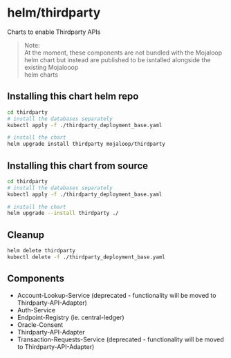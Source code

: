 # helm/thirdparty

Charts to enable Thirdparty APIs


> Note:  
> At the moment, these components are not bundled with the Mojaloop helm chart
> but instead are published to be isntalled alongside the existing Mojalooop  
> helm charts

## Installing this chart helm repo

```bash
cd thirdparty
# install the databases separately
kubectl apply -f ./thirdparty_deployment_base.yaml

# install the chart
helm upgrade install thirdparty mojaloop/thirdparty
```

## Installing this chart from source

```bash
cd thirdparty
# install the databases separately
kubectl apply -f ./thirdparty_deployment_base.yaml

# install the chart
helm upgrade --install thirdparty ./
```

## Cleanup

```bash
helm delete thirdparty
kubectl delete -f ./thirdparty_deployment_base.yaml
```

## Components

- Account-Lookup-Service (deprecated - functionality will be moved to Thirdparty-API-Adapter)
- Auth-Service
- Endpoint-Registry (ie. central-ledger)
- Oracle-Consent
- Thirdparty-API-Adapter
- Transaction-Requests-Service (deprecated - functionality will be moved to Thirdparty-API-Adapter)


<!-- TODO: Diagram -->